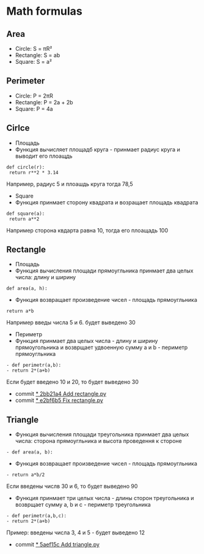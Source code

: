 # Math formulas
## Area
- Circle: S = πR²
- Rectangle: S = ab
- Square: S = a²

## Perimeter
- Circle: P = 2πR
- Rectangle: P = 2a + 2b
- Square: P = 4a

## Cirlce
- Площадь
- Функция вычисляет площадб круга - принмает радиус круга и выводит его плоащдь
```
def circle(r):
 return r**2 * 3.14
```
Например, радиус 5 и плоашдь круга тогда 78,5

- Square
- Функция принмает сторону квадрата и возращает площадь квадрата
```
def square(a):
 return a**2
```
Например сторона квдарта равна 10, тогда его плоащадь 100

## Rectangle
- Площадь
- Функция вычисления площади прямоугльника принмает два целых числа: длину и ширину
```
def area(a, h):
```
- Функция возвращает произведение чисел - площадь прямоугльника
```
return a*b
```
Например введы числа 5 и 6. будет выведено 30
- Периметр
- Функция принмает два целых числа - длину и ширину прямоугольника и возврщает удвоенную сумму a и b - периметр прямоугльника 
```
- def perimetr(a,b):
- return 2*(a+b)
```
Еcли будет введено 10 и 20, то будет выведено 30
- commit [* 2bb21a4 Add rectangle.py](https://github.com/KulEDmitr/geometric_lib/commit/2bb21a4a38474090eb514acc8b8afe92adf8c949)
- commit [* e2bf6b5 Fix rectangle.py](https://github.com/KulEDmitr/geometric_lib/commit/e2bf6b5792a0b1121413627251867f2dd9927bb6)
## Triangle

- Функция вычисления площади треугольника принмает два целых числа: сторона прямоугльника и высота проведення к стороне
```
- def area(a, b):
```
- Функция возвращает произведение чисел - площадь прямоугльника
```
- return a*b/2
```
Если введены числв 30 и 6, то будет выведено 90
- Функция принмает три целых числа - длины сторон треугольника и возврщает сумму a, b и c - периметр треугольника
```
- def perimetr(a,b,c):
- return 2*(a+b)
```
 Пример: введены числа 3, 4 и 5 - будет выведено 12 
- commit  [* 5aef15c  Add triangle.py](https://github.com/KulEDmitr/geometric_lib/commit/5aef15c0c5e49fcecdc6ddc2dfdd0c372c14f0d3)
